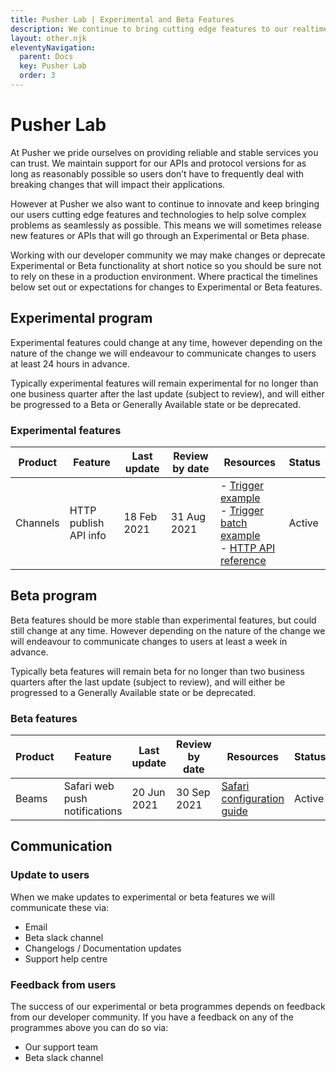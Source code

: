 ```yaml
---
title: Pusher Lab | Experimental and Beta Features
description: We continue to bring cutting edge features to our realtime APIs. Find out what we're working on and get involved with beta testing in the Pusher Lab.
layout: other.njk
eleventyNavigation:
  parent: Docs
  key: Pusher Lab
  order: 3
---
```


# Pusher Lab

At Pusher we pride ourselves on providing reliable and stable services you can trust. We maintain support for our APIs and protocol versions for as long as reasonably possible so users don’t have to frequently deal with breaking changes that will impact their applications.

However at Pusher we also want to continue to innovate and keep bringing our users cutting edge features and technologies to help solve complex problems as seamlessly as possible. This means we will sometimes release new features or APIs that will go through an Experimental or Beta phase.

Working with our developer community we may make changes or deprecate Experimental or Beta functionality at short notice so you should be sure not to rely on these in a production environment. Where practical the timelines below set out or expectations for changes to Experimental or Beta features.

## Experimental program

Experimental features could change at any time, however depending on the nature of the change we will endeavour to communicate changes to users at least 24 hours in advance.

Typically experimental features will remain experimental for no longer than one business quarter after the last update (subject to review), and will either be progressed to a Beta or Generally Available state or be deprecated.

### Experimental features

| Product  | Feature               | Last update | Review by date | Resources                                                                        | Status |
| -------- | --------------------- | ----------- | -------------- | -------------------------------------------------------------------------------- | ------ |
| Channels | HTTP publish API info | 18 Feb 2021 | 31 Aug 2021    | - [Trigger example] <br/> - [Trigger batch example] <br/> - [HTTP API reference] | Active |

[trigger example]: /docs/channels/server_api/http-api#example-fetch-subscriber-and-user-counts-at-the-time-of-publish
[trigger batch example]: /docs/channels/server_api/http-api#example-fetch-subscriber-and-user-counts-at-the-time-of-publish
[http api reference]: /docs/channels/library_auth_reference/rest-api#events

## Beta program

Beta features should be more stable than experimental features, but could still change at any time. However depending on the nature of the change we will endeavour to communicate changes to users at least a week in advance.

Typically beta features will remain beta for no longer than two business quarters after the last update (subject to review), and will either be progressed to a Generally Available state or be deprecated.

### Beta features

| Product | Feature                       | Last update | Review by date | Resources                                                                       | Status |
| ------- | ----------------------------- | ----------- | -------------- | ------------------------------------------------------------------------------- | ------ |
| Beams   | Safari web push notifications | 20 Jun 2021 | 30 Sep 2021    | [Safari configuration guide](/docs/beams/getting-started/web/configure-safari/) | Active |

## Communication

### Update to users

When we make updates to experimental or beta features we will communicate these via:

- Email
- Beta slack channel
- Changelogs / Documentation updates
- Support help centre

### Feedback from users

The success of our experimental or beta programmes depends on feedback from our developer community. If you have a feedback on any of the programmes above you can do so via:

- Our support team
- Beta slack channel
